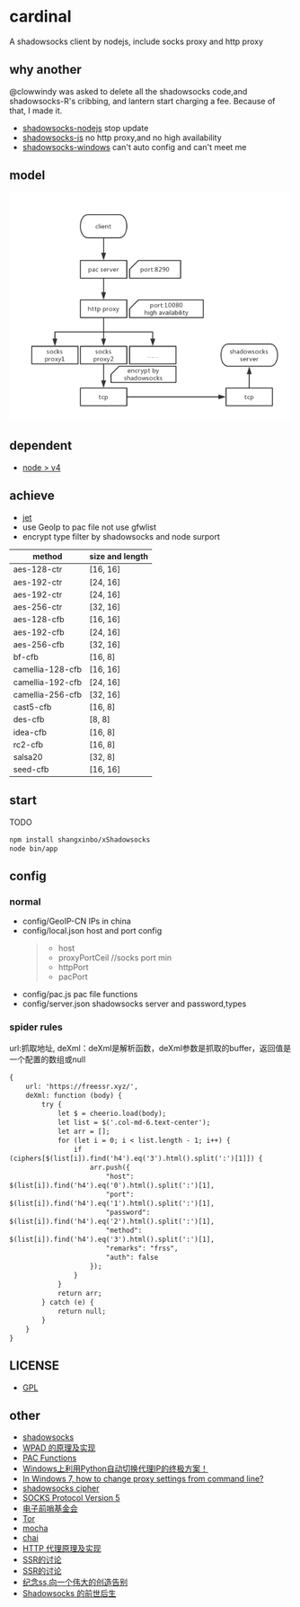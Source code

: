# cardinal

A shadowsocks client by nodejs, include socks proxy and http proxy

## why another 
@clowwindy was asked to delete all the shadowsocks code,and shadowsocks-R's cribbing, and lantern start charging a fee. Because of that, I made it. 
* [shadowsocks-nodejs](https://github.com/shadowsocks/shadowsocks-nodejs) stop update
* [shadowsocks-js](https://github.com/oyyd/shadowsocks-js) no http proxy,and no high availability
* [shadowsocks-windows](https://github.com/shadowsocks/shadowsocks-windows) can't auto config and can't meet me

## model
![model pic](./model.png)

## dependent
* [node > v4](https://nodejs.org/en/)

## achieve
* [jet](https://github.com/m31271n/jet)
* use GeoIp to pac file not use gfwlist
* encrypt type filter by shadowsocks and node surport 

|method | size and length|
|-------|----------------|
|aes-128-ctr | [16, 16]  |
|aes-192-ctr | [24, 16]  |
|aes-192-ctr | [24, 16]  |
|aes-256-ctr | [32, 16]  |
|aes-128-cfb | [16, 16]  |
|aes-192-cfb | [24, 16]  |
|aes-256-cfb | [32, 16]  |
|bf-cfb      | [16, 8]   |
|camellia-128-cfb | [16, 16]|
|camellia-192-cfb | [24, 16]|
|camellia-256-cfb | [32, 16]|
|cast5-cfb   | [16, 8]   |
|des-cfb     | [8, 8]    |
|idea-cfb    | [16, 8]   |
|rc2-cfb     | [16, 8]   |
|salsa20     | [32, 8]   |
|seed-cfb    | [16, 16]  |

## start 
TODO 
```
npm install shangxinbo/xShadowsocks
node bin/app
```

## config
### normal
* config/GeoIP-CN    IPs in china 
* config/local.json     host and port config
  > * host
  > * proxyPortCeil   //socks port min
  > * httpPort
  > * pacPort
* config/pac.js  pac file functions
* config/server.json    shadowsocks server and password,types

### spider rules
url:抓取地址,
deXml：deXml是解析函数，deXml参数是抓取的buffer，返回值是一个配置的数组或null
```
{
    url: 'https://freessr.xyz/',
    deXml: function (body) {
        try {
            let $ = cheerio.load(body);
            let list = $('.col-md-6.text-center');
            let arr = [];
            for (let i = 0; i < list.length - 1; i++) {
                if (ciphers[$(list[i]).find('h4').eq('3').html().split(':')[1]]) {
                    arr.push({
                        "host": $(list[i]).find('h4').eq('0').html().split(':')[1],
                        "port": $(list[i]).find('h4').eq('1').html().split(':')[1],
                        "password": $(list[i]).find('h4').eq('2').html().split(':')[1],
                        "method": $(list[i]).find('h4').eq('3').html().split(':')[1],
                        "remarks": "frss",
                        "auth": false
                    });
                }
            }
            return arr;
        } catch (e) {
            return null;
        }
    }
}
```

## LICENSE
* [GPL](LICENSE)

## other
* [shadowsocks](https://github.com/shadowsocks)
* [WPAD 的原理及实现](https://www.ibm.com/developerworks/cn/linux/1309_quwei_wpad/)
* [PAC Functions](http://findproxyforurl.com/pac-functions/)
* [Windows上利用Python自动切换代理IP的终极方案！](https://segmentfault.com/a/1190000004315166)
* [In Windows 7, how to change proxy settings from command line?](https://superuser.com/questions/419696/in-windows-7-how-to-change-proxy-settings-from-command-line)
* [shadowsocks cipher](http://shadowsocks.org/en/spec/cipher.html)
* [SOCKS Protocol Version 5](https://www.ietf.org/rfc/rfc1928.txt)
* [电子前哨基金会](https://www.eff.org/)
* [Tor](https://www.torproject.org/index.html)
* [mocha](https://github.com/mochajs/mocha)
* [chai](https://github.com/chaijs/chai)
* [HTTP 代理原理及实现](https://imququ.com/post/web-proxy.html)
* [SSR的讨论](https://github.com/shadowsocks/shadowsocks-windows/issues/293)
* [SSR的讨论](https://github.com/breakwa11/shadowsocks-rss/issues/28)
* [纪念ss,向一个伟大的创造告别](https://www.starduster.me/2015/08/21/say-goodbye-to-ss/)
* [Shadowsocks 的前世后生](http://chinadigitaltimes.net/chinese/2016/08/gfw-blog%EF%BD%9Cshadowsocks-%E7%9A%84%E5%89%8D%E4%B8%96%E5%90%8E%E7%94%9F/)